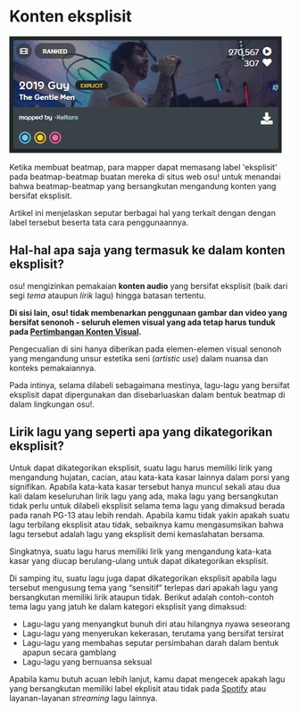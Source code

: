 # Konten eksplisit

![Beatmap yang dikategorikan eksplisit](img/explicit-tag.jpg "Contoh beatmap yang label 'eksplisit'.")

Ketika membuat beatmap, para mapper dapat memasang label 'eksplisit' pada beatmap-beatmap buatan mereka di situs web osu! untuk menandai bahwa beatmap-beatmap yang bersangkutan mengandung konten yang bersifat eksplisit.

Artikel ini menjelaskan seputar berbagai hal yang terkait dengan dengan label tersebut beserta tata cara penggunaannya.

## Hal-hal apa saja yang termasuk ke dalam konten eksplisit?

osu! mengizinkan pemakaian **konten audio** yang bersifat eksplisit (baik dari segi *tema* ataupun *lirik* lagu) hingga batasan tertentu.

**Di sisi lain, osu! tidak membenarkan penggunaan gambar dan video yang bersifat senonoh - seluruh elemen visual yang ada tetap harus tunduk pada [Pertimbangan Konten Visual](/wiki/Rules/Visual_Content_Considerations).**

Pengecualian di sini hanya diberikan pada elemen-elemen visual senonoh yang mengandung unsur estetika seni (*artistic use*) dalam nuansa dan konteks pemakaiannya.

Pada intinya, selama dilabeli sebagaimana mestinya, lagu-lagu yang bersifat eksplisit dapat dipergunakan dan disebarluaskan dalam bentuk beatmap di dalam lingkungan osu!.

## Lirik lagu yang seperti apa yang dikategorikan eksplisit?

Untuk dapat dikategorikan eksplisit, suatu lagu harus memiliki lirik yang mengandung hujatan, cacian, atau kata-kata kasar lainnya dalam porsi yang signifikan. Apabila kata-kata kasar tersebut hanya muncul sekali atau dua kali dalam keseluruhan lirik lagu yang ada, maka lagu yang bersangkutan tidak perlu untuk dilabeli eksplisit selama tema lagu yang dimaksud berada pada ranah PG-13 atau lebih rendah. Apabila kamu tidak yakin apakah suatu lagu terbilang eksplisit atau tidak, sebaiknya kamu mengasumsikan bahwa lagu tersebut adalah lagu yang eksplisit demi kemaslahatan bersama.

Singkatnya, suatu lagu harus memiliki lirik yang mengandung kata-kata kasar yang diucap berulang-ulang untuk dapat dikategorikan eksplisit.

Di samping itu, suatu lagu juga dapat dikategorikan eksplisit apabila lagu tersebut mengusung tema yang “sensitif” terlepas dari apakah lagu yang bersangkutan memiliki lirik ataupun tidak. Berikut adalah contoh-contoh tema lagu yang jatuh ke dalam kategori eksplisit yang dimaksud:

- Lagu-lagu yang menyangkut bunuh diri atau hilangnya nyawa seseorang
- Lagu-lagu yang menyerukan kekerasan, terutama yang bersifat tersirat
- Lagu-lagu yang membahas seputar persimbahan darah dalam bentuk apapun secara gamblang
- Lagu-lagu yang bernuansa seksual

Apabila kamu butuh acuan lebih lanjut, kamu dapat mengecek apakah lagu yang bersangkutan memiliki label ekplisit atau tidak pada [Spotify](https://www.spotify.com "Spotify") atau layanan-layanan *streaming* lagu lainnya.

